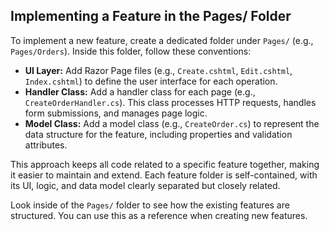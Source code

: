 ## Implementing a Feature in the Pages/ Folder

To implement a new feature, create a dedicated folder under `Pages/` (e.g., `Pages/Orders`). Inside this folder, follow these conventions:

- **UI Layer:** Add Razor Page files (e.g., `Create.cshtml`, `Edit.cshtml`, `Index.cshtml`) to define the user interface for each operation.
- **Handler Class:** Add a handler class for each page (e.g., `CreateOrderHandler.cs`). This class processes HTTP requests, handles form submissions, and manages page logic.
- **Model Class:** Add a model class (e.g., `CreateOrder.cs`) to represent the data structure for the feature, including properties and validation attributes.

This approach keeps all code related to a specific feature together, making it easier to maintain and extend. Each feature folder is self-contained, with its UI, logic, and data model clearly separated but closely related.


Look inside of the `Pages/` folder to see how the existing features are structured. You can use this as a reference when creating new features.